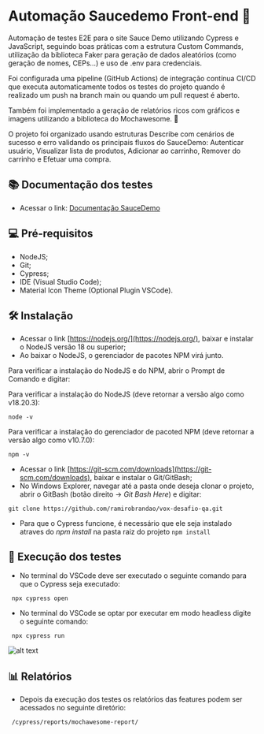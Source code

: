 # Automação Saucedemo Front-end 🤖

Automação de testes E2E para o site Sauce Demo utilizando Cypress e JavaScript, seguindo boas práticas com a estrutura Custom Commands, utilização da biblioteca Faker para geração de dados aleatórios (como geração de nomes, CEPs...) e uso de .env para credenciais.

Foi configurada uma pipeline (GitHub Actions) de integração contínua CI/CD que executa automaticamente todos os testes do projeto quando é realizado um push na branch main ou quando um pull request é aberto.

Também foi implementado a geração de relatórios ricos com gráficos e imagens utilizando a biblioteca do Mochawesome. 🚀

O projeto foi organizado usando estruturas Describe com cenários de sucesso e erro validando os principais fluxos do SauceDemo: Autenticar usuário, Visualizar lista de produtos, Adicionar ao carrinho, Remover do carrinho e Efetuar uma compra.

## 📚 Documentação dos testes

- Acessar o link: [Documentação SauceDemo](https://github.com/ramirobrandao.pdf)  

## 💻 Pré-requisitos

- NodeJS;
- Git;
- Cypress;
- IDE (Visual Studio Code);
- Material Icon Theme (Optional Plugin VSCode).

## 🛠️ Instalação
- Acessar o link [https://nodejs.org/](https://nodejs.org/), baixar e instalar o NodeJS versão 18 ou superior;
- Ao baixar o NodeJS, o gerenciador de pacotes NPM virá junto. 

Para verificar a instalação do NodeJS e do NPM, abrir o Prompt de Comando e digitar:

Para verificar a instalação do NodeJS (deve retornar a versão algo como v18.20.3):

``node -v `` 

Para verificar a instalação do gerenciador de pacoted NPM (deve retornar a versão algo como v10.7.0):

``npm -v ``
- Acessar o link [https://git-scm.com/downloads](https://git-scm.com/downloads), baixar e instalar o Git/GitBash;
 - No Windows Explorer, navegar até a pasta onde deseja clonar o projeto, abrir o GitBash (botão direito -> *Git Bash Here*) e digitar:

``git clone https://github.com/ramirobrandao/vox-desafio-qa.git ``
 - Para que o Cypress funcione, é necessário que ele seja instalado atraves do *npm install* na pasta raiz do projeto
``npm install``

## 🚀 Execução dos testes

- No terminal do VSCode deve ser executado o seguinte comando para que o Cypress seja executado:

`` npx cypress open``

- No terminal do VSCode se optar por executar em modo headless digite o seguinte comando: 

`` npx cypress run``

![alt text](image.png)

## 📊 Relatórios 

- Depois da execução dos testes os relatórios das features podem ser acessados no seguinte diretório:

`` /cypress/reports/mochawesome-report/``